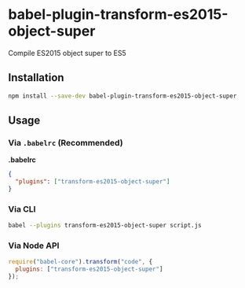 # babel-plugin-transform-es2015-object-super

Compile ES2015 object super to ES5

## Installation

```sh
npm install --save-dev babel-plugin-transform-es2015-object-super
```

## Usage

### Via `.babelrc` (Recommended)

**.babelrc**

```json
{
  "plugins": ["transform-es2015-object-super"]
}
```

### Via CLI

```sh
babel --plugins transform-es2015-object-super script.js
```

### Via Node API

```javascript
require("babel-core").transform("code", {
  plugins: ["transform-es2015-object-super"]
});
```
